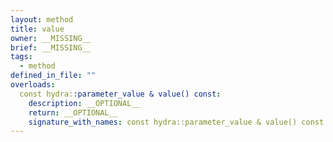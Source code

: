 ```yaml
---
layout: method
title: value
owner: __MISSING__
brief: __MISSING__
tags:
  - method
defined_in_file: ""
overloads:
  const hydra::parameter_value & value() const:
    description: __OPTIONAL__
    return: __OPTIONAL__
    signature_with_names: const hydra::parameter_value & value() const
---
```

